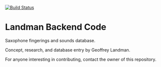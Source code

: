 [![Build Status](https://travis-ci.com/MikeSperone/LandmanSaxophone.svg?branch=master)](https://travis-ci.com/MikeSperone/LandmanSaxophone)

# Landman Backend Code


Saxophone fingerings and sounds database.

Concept, research, and database entry by Geoffrey Landman.

For anyone interesting in contributing, contact the owner of this repository.

